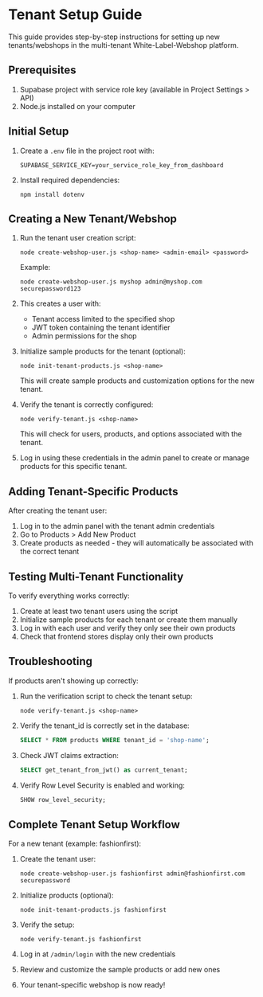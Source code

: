 # Tenant Setup Guide

This guide provides step-by-step instructions for setting up new tenants/webshops in the multi-tenant White-Label-Webshop platform.

## Prerequisites

1. Supabase project with service role key (available in Project Settings > API)
2. Node.js installed on your computer

## Initial Setup

1. Create a `.env` file in the project root with:
   ```
   SUPABASE_SERVICE_KEY=your_service_role_key_from_dashboard
   ```

2. Install required dependencies:
   ```
   npm install dotenv
   ```

## Creating a New Tenant/Webshop

1. Run the tenant user creation script:
   ```
   node create-webshop-user.js <shop-name> <admin-email> <password>
   ```
   
   Example:
   ```
   node create-webshop-user.js myshop admin@myshop.com securepassword123
   ```

2. This creates a user with:
   - Tenant access limited to the specified shop
   - JWT token containing the tenant identifier
   - Admin permissions for the shop

3. Initialize sample products for the tenant (optional):
   ```
   node init-tenant-products.js <shop-name>
   ```
   
   This will create sample products and customization options for the new tenant.

4. Verify the tenant is correctly configured:
   ```
   node verify-tenant.js <shop-name>
   ```
   
   This will check for users, products, and options associated with the tenant.

5. Log in using these credentials in the admin panel to create or manage products for this specific tenant.

## Adding Tenant-Specific Products

After creating the tenant user:

1. Log in to the admin panel with the tenant admin credentials
2. Go to Products > Add New Product
3. Create products as needed - they will automatically be associated with the correct tenant

## Testing Multi-Tenant Functionality

To verify everything works correctly:

1. Create at least two tenant users using the script
2. Initialize sample products for each tenant or create them manually
3. Log in with each user and verify they only see their own products
4. Check that frontend stores display only their own products

## Troubleshooting

If products aren't showing up correctly:

1. Run the verification script to check the tenant setup:
   ```
   node verify-tenant.js <shop-name>
   ```

2. Verify the tenant_id is correctly set in the database:
   ```sql
   SELECT * FROM products WHERE tenant_id = 'shop-name';
   ```

3. Check JWT claims extraction:
   ```sql
   SELECT get_tenant_from_jwt() as current_tenant;
   ```

4. Verify Row Level Security is enabled and working:
   ```sql
   SHOW row_level_security;
   ```

## Complete Tenant Setup Workflow

For a new tenant (example: fashionfirst):

1. Create the tenant user:
   ```
   node create-webshop-user.js fashionfirst admin@fashionfirst.com securepassword
   ```

2. Initialize products (optional):
   ```
   node init-tenant-products.js fashionfirst
   ```

3. Verify the setup:
   ```
   node verify-tenant.js fashionfirst
   ```

4. Log in at `/admin/login` with the new credentials
5. Review and customize the sample products or add new ones
6. Your tenant-specific webshop is now ready! 